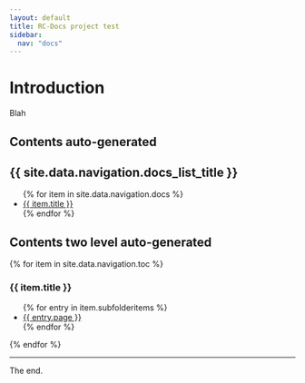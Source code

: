 ```yaml
---
layout: default
title: RC-Docs project test
sidebar:
  nav: "docs"
---
```


# Introduction

Blah

## Contents auto-generated

<h2>{{ site.data.navigation.docs_list_title }}</h2>
<ul>
   {% for item in site.data.navigation.docs %}
      <li><a href="{{ item.url }}">{{ item.title }}</a></li>
   {% endfor %}
</ul>

## Contents two level auto-generated

{% for item in site.data.navigation.toc %}
    <h3>{{ item.title }}</h3>
      <ul>
        {% for entry in item.subfolderitems %}
          <li><a href="{{ entry.url }}">{{ entry.page }}</a></li>
        {% endfor %}
      </ul>
  {% endfor %}

---
The end.
